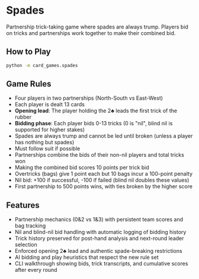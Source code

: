 # Spades

Partnership trick-taking game where spades are always trump. Players bid on tricks and partnerships work together to make their combined bid.

## How to Play

```bash
python -m card_games.spades
```

## Game Rules

- Four players in two partnerships (North-South vs East-West)
- Each player is dealt 13 cards
- **Opening lead**: The player holding the 2♣ leads the first trick of the rubber
- **Bidding phase**: Each player bids 0-13 tricks (0 is "nil", blind nil is supported for higher stakes)
- Spades are always trump and cannot be led until broken (unless a player has nothing but spades)
- Must follow suit if possible
- Partnerships combine the bids of their non-nil players and total tricks won
- Making the combined bid scores 10 points per trick bid
- Overtricks (bags) give 1 point each but 10 bags incur a 100-point penalty
- Nil bid: +100 if successful, -100 if failed (blind nil doubles these values)
- First partnership to 500 points wins, with ties broken by the higher score

## Features

- Partnership mechanics (0&2 vs 1&3) with persistent team scores and bag tracking
- Nil and blind-nil bid handling with automatic logging of bidding history
- Trick history preserved for post-hand analysis and next-round leader selection
- Enforced opening 2♣ lead and authentic spade-breaking restrictions
- AI bidding and play heuristics that respect the new rule set
- CLI walkthrough showing bids, trick transcripts, and cumulative scores after every round
